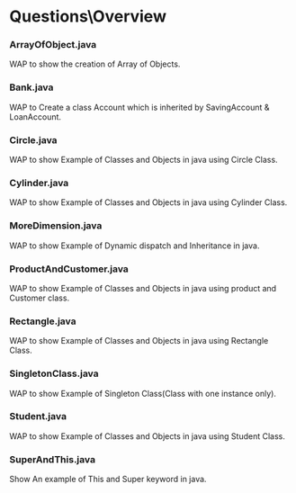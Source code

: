 # Questions\Overview 
### ArrayOfObject.java
WAP to show the creation of Array of Objects.
### Bank.java
WAP to Create a class Account which is inherited by SavingAccount & LoanAccount.
### Circle.java
WAP to show Example of Classes and Objects in java using Circle Class.
### Cylinder.java
WAP to show Example of Classes and Objects in java using Cylinder Class.
### MoreDimension.java
WAP to show Example of Dynamic dispatch and Inheritance in java.
### ProductAndCustomer.java
WAP to show Example of Classes and Objects in java using product and Customer class.
### Rectangle.java
WAP to show Example of Classes and Objects in java using Rectangle Class.
### SingletonClass.java
WAP to show Example of Singleton Class(Class with one instance only).
### Student.java
WAP to show Example of Classes and Objects in java using Student Class.
### SuperAndThis.java
Show An example of This and Super keyword in java.
